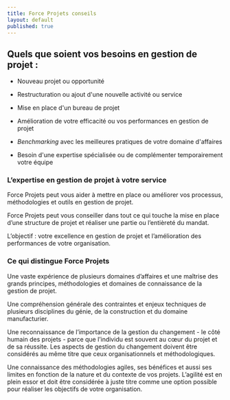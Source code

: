 ```yaml
---
title: Force Projets conseils
layout: default
published: true
---
```


## Quels que soient vos besoins en gestion de projet :

- Nouveau projet ou opportunité

- Restructuration ou ajout d'une nouvelle activité ou service

- Mise en place d'un bureau de projet

- Amélioration de votre efficacité ou vos performances en gestion de projet

- _Benchmarking_ avec les meilleures pratiques de votre domaine d'affaires

- Besoin d'une expertise spécialisée ou de complémenter temporairement votre équipe  


### L’expertise en gestion de projet à votre service

Force Projets peut vous aider à mettre en place ou améliorer vos processus, méthodologies et outils en gestion de projet. 

Force Projets peut vous conseiller dans tout ce qui touche la mise en place d’une structure de projet et réaliser une partie ou l’entièreté du mandat.

L’objectif : votre excellence en gestion de projet et l’amélioration des performances de votre organisation.


### Ce qui distingue Force Projets

Une vaste expérience de plusieurs domaines d’affaires et une maîtrise des grands principes, méthodologies et domaines de connaissance de la gestion de projet.

Une compréhension générale des contraintes et enjeux techniques de plusieurs disciplines du génie, de la construction et du domaine manufacturier.

Une reconnaissance de l’importance de la gestion du changement - le côté humain des projets - parce que l’individu est souvent au cœur du projet et de sa réussite. Les aspects de gestion du changement doivent être considérés au même titre que ceux organisationnels et méthodologiques.

Une connaissance des méthodologies agiles, ses bénéfices et aussi ses limites en fonction de la nature et du contexte de vos projets. L’agilité est en plein essor et doit être considérée à juste titre comme une option possible pour réaliser les objectifs de votre organisation.